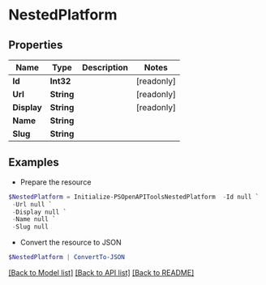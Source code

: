 # NestedPlatform
## Properties

Name | Type | Description | Notes
------------ | ------------- | ------------- | -------------
**Id** | **Int32** |  | [readonly] 
**Url** | **String** |  | [readonly] 
**Display** | **String** |  | [readonly] 
**Name** | **String** |  | 
**Slug** | **String** |  | 

## Examples

- Prepare the resource
```powershell
$NestedPlatform = Initialize-PSOpenAPIToolsNestedPlatform  -Id null `
 -Url null `
 -Display null `
 -Name null `
 -Slug null
```

- Convert the resource to JSON
```powershell
$NestedPlatform | ConvertTo-JSON
```

[[Back to Model list]](../README.md#documentation-for-models) [[Back to API list]](../README.md#documentation-for-api-endpoints) [[Back to README]](../README.md)


